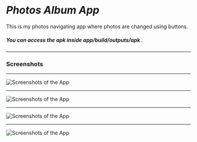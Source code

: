  # *Photos Album App* 
 This is my photos navigating app where photos are changed using buttons.
 ##### You can access the apk inside app/build/outputs/apk .
 ----------------------------------------------------------------------------------------------------------------------------------------------------------------------------------
 
 ### **Screenshots** 
 
 
 ************ 
 
 ![Screenshots of the App](Images/5.jpg)
 
 ************ 
 
 ![Screenshots of the App](Images/2.jpg) 
 
 
 ************ 
 ![Screenshots of the App](Images/3.jpg) 
 
 
 ************
 ![Screenshots of the App](Images/1.jpg)
